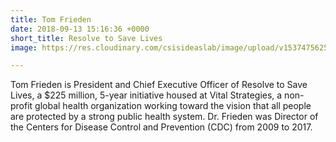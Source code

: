 ```yaml
---
title: Tom Frieden
date: 2018-09-13 15:16:36 +0000
short_title: Resolve to Save Lives
image: https://res.cloudinary.com/csisideaslab/image/upload/v1537475625/health-commission/Frieden_Tom.jpg

---
```

Tom Frieden is President and Chief Executive Officer of Resolve to Save Lives, a $225 million, 5-year initiative housed at Vital Strategies, a non-profit global health organization working toward the vision that all people are protected by a strong public health system. Dr. Frieden was Director of the Centers for Disease Control and Prevention (CDC) from 2009 to 2017.